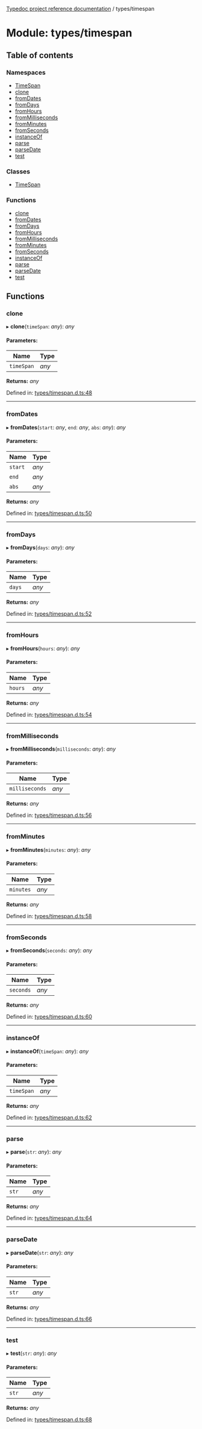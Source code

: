 [Typedoc project reference documentation](../README.md) / types/timespan

# Module: types/timespan

## Table of contents

### Namespaces

- [TimeSpan](types_timespan.timespan.md)
- [clone](types_timespan.clone.md)
- [fromDates](types_timespan.fromdates.md)
- [fromDays](types_timespan.fromdays.md)
- [fromHours](types_timespan.fromhours.md)
- [fromMilliseconds](types_timespan.frommilliseconds.md)
- [fromMinutes](types_timespan.fromminutes.md)
- [fromSeconds](types_timespan.fromseconds.md)
- [instanceOf](types_timespan.instanceof.md)
- [parse](types_timespan.parse.md)
- [parseDate](types_timespan.parsedate.md)
- [test](types_timespan.test.md)

### Classes

- [TimeSpan](../classes/types_timespan.timespan-1.md)

### Functions

- [clone](types_timespan.md#clone)
- [fromDates](types_timespan.md#fromdates)
- [fromDays](types_timespan.md#fromdays)
- [fromHours](types_timespan.md#fromhours)
- [fromMilliseconds](types_timespan.md#frommilliseconds)
- [fromMinutes](types_timespan.md#fromminutes)
- [fromSeconds](types_timespan.md#fromseconds)
- [instanceOf](types_timespan.md#instanceof)
- [parse](types_timespan.md#parse)
- [parseDate](types_timespan.md#parsedate)
- [test](types_timespan.md#test)

## Functions

### clone

▸ **clone**(`timeSpan`: *any*): *any*

#### Parameters:

Name | Type |
------ | ------ |
`timeSpan` | *any* |

**Returns:** *any*

Defined in: [types/timespan.d.ts:48](https://github.com/DocuWare/REST-Sample-TS/blob/6f07cff/src/types/timespan.d.ts#L48)

___

### fromDates

▸ **fromDates**(`start`: *any*, `end`: *any*, `abs`: *any*): *any*

#### Parameters:

Name | Type |
------ | ------ |
`start` | *any* |
`end` | *any* |
`abs` | *any* |

**Returns:** *any*

Defined in: [types/timespan.d.ts:50](https://github.com/DocuWare/REST-Sample-TS/blob/6f07cff/src/types/timespan.d.ts#L50)

___

### fromDays

▸ **fromDays**(`days`: *any*): *any*

#### Parameters:

Name | Type |
------ | ------ |
`days` | *any* |

**Returns:** *any*

Defined in: [types/timespan.d.ts:52](https://github.com/DocuWare/REST-Sample-TS/blob/6f07cff/src/types/timespan.d.ts#L52)

___

### fromHours

▸ **fromHours**(`hours`: *any*): *any*

#### Parameters:

Name | Type |
------ | ------ |
`hours` | *any* |

**Returns:** *any*

Defined in: [types/timespan.d.ts:54](https://github.com/DocuWare/REST-Sample-TS/blob/6f07cff/src/types/timespan.d.ts#L54)

___

### fromMilliseconds

▸ **fromMilliseconds**(`milliseconds`: *any*): *any*

#### Parameters:

Name | Type |
------ | ------ |
`milliseconds` | *any* |

**Returns:** *any*

Defined in: [types/timespan.d.ts:56](https://github.com/DocuWare/REST-Sample-TS/blob/6f07cff/src/types/timespan.d.ts#L56)

___

### fromMinutes

▸ **fromMinutes**(`minutes`: *any*): *any*

#### Parameters:

Name | Type |
------ | ------ |
`minutes` | *any* |

**Returns:** *any*

Defined in: [types/timespan.d.ts:58](https://github.com/DocuWare/REST-Sample-TS/blob/6f07cff/src/types/timespan.d.ts#L58)

___

### fromSeconds

▸ **fromSeconds**(`seconds`: *any*): *any*

#### Parameters:

Name | Type |
------ | ------ |
`seconds` | *any* |

**Returns:** *any*

Defined in: [types/timespan.d.ts:60](https://github.com/DocuWare/REST-Sample-TS/blob/6f07cff/src/types/timespan.d.ts#L60)

___

### instanceOf

▸ **instanceOf**(`timeSpan`: *any*): *any*

#### Parameters:

Name | Type |
------ | ------ |
`timeSpan` | *any* |

**Returns:** *any*

Defined in: [types/timespan.d.ts:62](https://github.com/DocuWare/REST-Sample-TS/blob/6f07cff/src/types/timespan.d.ts#L62)

___

### parse

▸ **parse**(`str`: *any*): *any*

#### Parameters:

Name | Type |
------ | ------ |
`str` | *any* |

**Returns:** *any*

Defined in: [types/timespan.d.ts:64](https://github.com/DocuWare/REST-Sample-TS/blob/6f07cff/src/types/timespan.d.ts#L64)

___

### parseDate

▸ **parseDate**(`str`: *any*): *any*

#### Parameters:

Name | Type |
------ | ------ |
`str` | *any* |

**Returns:** *any*

Defined in: [types/timespan.d.ts:66](https://github.com/DocuWare/REST-Sample-TS/blob/6f07cff/src/types/timespan.d.ts#L66)

___

### test

▸ **test**(`str`: *any*): *any*

#### Parameters:

Name | Type |
------ | ------ |
`str` | *any* |

**Returns:** *any*

Defined in: [types/timespan.d.ts:68](https://github.com/DocuWare/REST-Sample-TS/blob/6f07cff/src/types/timespan.d.ts#L68)
